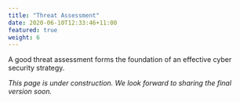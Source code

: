 ```yaml
---
title: "Threat Assessment"
date: 2020-06-10T12:33:46+11:00
featured: true
weight: 6
---
```


A good threat assessment forms the foundation of an effective cyber security strategy.

*This page is under construction. We look forward to sharing the final version soon.*
